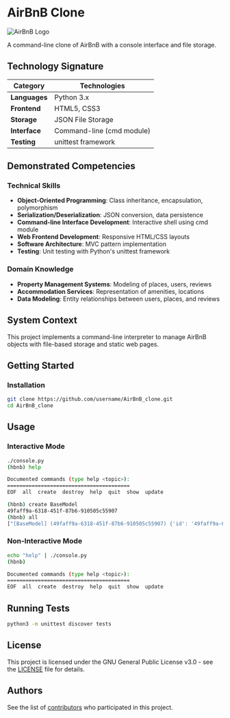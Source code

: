 # AirBnB Clone

![AirBnB Logo](https://i.imgur.com/QiU1LdE.png)

A command-line clone of AirBnB with a console interface and file storage.

## Technology Signature

| Category | Technologies |
|----------|-------------|
| **Languages** | Python 3.x |
| **Frontend** | HTML5, CSS3 |
| **Storage** | JSON File Storage |
| **Interface** | Command-line (cmd module) |
| **Testing** | unittest framework |

## Demonstrated Competencies

### Technical Skills
- **Object-Oriented Programming**: Class inheritance, encapsulation, polymorphism
- **Serialization/Deserialization**: JSON conversion, data persistence
- **Command-line Interface Development**: Interactive shell using cmd module
- **Web Frontend Development**: Responsive HTML/CSS layouts
- **Software Architecture**: MVC pattern implementation
- **Testing**: Unit testing with Python's unittest framework

### Domain Knowledge
- **Property Management Systems**: Modeling of places, users, reviews
- **Accommodation Services**: Representation of amenities, locations
- **Data Modeling**: Entity relationships between users, places, and reviews

## System Context

This project implements a command-line interpreter to manage AirBnB objects with file-based storage and static web pages.

## Getting Started

### Installation
```bash
git clone https://github.com/username/AirBnB_clone.git
cd AirBnB_clone
```

## Usage

### Interactive Mode
```bash
./console.py
(hbnb) help

Documented commands (type help <topic>):
========================================
EOF  all  create  destroy  help  quit  show  update

(hbnb) create BaseModel
49faff9a-6318-451f-87b6-910505c55907
(hbnb) all
["[BaseModel] (49faff9a-6318-451f-87b6-910505c55907) {'id': '49faff9a-6318-451f-87b6-910505c55907', 'created_at': datetime.datetime(2023, 2, 18, 10, 21, 12, 96959), 'updated_at': datetime.datetime(2023, 2, 18, 10, 21, 12, 96971)}"]
```

### Non-Interactive Mode
```bash
echo "help" | ./console.py
(hbnb)

Documented commands (type help <topic>):
========================================
EOF  all  create  destroy  help  quit  show  update
```

## Running Tests
```bash
python3 -m unittest discover tests
```

## License
This project is licensed under the GNU General Public License v3.0 - see the [LICENSE](./LICENSE) file for details.

## Authors
See the list of [contributors](./AUTHORS) who participated in this project.